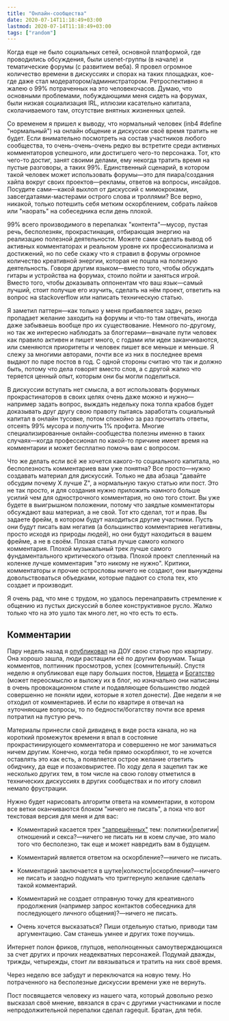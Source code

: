 ```yaml
---
title: "Онлайн-сообщества"
date: 2020-07-14T11:18:49+03:00
lastmod: 2020-07-14T11:18:49+03:00
tags: ["random"]
---
```


Когда еще не было социальных сетей, основной платформой, где проводились обсуждения, были usenet-группы (в начале) и тематические форумы (с развитием веба). Я провел огромное количество времени в дискуссиях и спорах на таких площадках, кое-где даже стал модератором/администратором. Ретроспективно я жалею о 99% потраченных на это человекочасов. Думаю, что основными проблемами, побуждающими меня сидеть на форумах, были низкая социализация IRL, иллюзии касательно капитала, сколачиваемого там, отсутствие внятных жизненных целей.

Со временем я пришел к выводу, что нормальный человек (inb4 #define "нормальный") на онлайн общение и дискуссии своё время тратить не будет. Если внимательно посмотреть на состав участников любого сообщества, то очень-очень-очень редко вы встретите среди активных комментаторов успешного, или достигшего чего-то персонажа. Тот, кто чего-то достиг, занят своими делами, ему некогда тратить время на пустые разговоры, а таких 99%. Единственный сценарий, в котором такой человек может использовать форумы—это для пиара/создания хайпа вокруг своих проектов—рекламы, ответов на вопросы, инсайдов. Посудите сами—какой выхлоп от дискуссий с мимокроками, завсегдатаями-мастерами острого слова и троллями? Все верно, никакой, только потешить себя метким оскорблением, собрать лайков или "наорать" на собеседника если день плохой.

99% всего производимого в перепалках "контента"—мусор, пустая речь, бесполезняк, прокрастинация, отбирающая энергию на реализацию полезной деятельности. Можете сами сделать вывод об активных комментаторах и реальном уровне их профессионализма и достижений, но по себе скажу что я стравил в форумы огромное количество креативной энергии, которая не пошла на полезную деятельность. Говоря другим языком—вместо того, чтобы обсуждать гитары и устройства на форумах, стоило пойти и заняться игрой. Вместо того, чтобы доказывать оппонентам что ваш язык—самый лучший, стоит получше его изучить, сделать на нём проект, ответить на вопрос на stackoverflow или написать техническую статью.

Я заметил паттерн—как только у меня прибавляется задач, резко пропадает желание заходить на форумы и что-то там отвечать, иногда даже забываешь вообще про их существование. Немного по-другому, но так же интересно наблюдать за блоггерами—вначале пути человек как правило активен и пишет много, с годами или идеи заканчиваются, или сменяются приоритеты и человек пишет все меньше и меньше. Я слежу за многими авторами, почти все из них в последнее время выдают по паре постов в год. С одной стороны считаю что так и должно быть, потому что дела говорят вместо слов, а с другой жалко что теряется ценный опыт, которым они бы могли поделиться.

В дискуссии вступать нет смысла, а вот использовать форумных прокрастинаторов в своих целях очень даже можно и нужно—например задать вопрос, выждать недельку пока толпа крабов будет доказывать друг другу свою правоту пытаясь заработать социальный капитал в онлайн тусовке, потом спокойно за раз прочитать ответы, отсеять 99% мусора и получить 1% профита. Многие специализированные онлайн-сообщества полезны именно в таких случаях—когда профессионал по какой-то причине имеет время на комментарии и может бесплатно помочь вам с вопросом.

Что же делать если всё же хочется какого-то социального капитала, но бесполезность комментариев вам уже понятна? Все просто—нужно создавать материал для дискуссий. Только не два абзаца "давайте обсудим почему X лучше Z",  а нормальную такую статью или пост. Это не так просто, и для создания нужно приложить намного больше усилий чем для однострочного комментария, но оно того стоит. Вы уже будете в выигрышном положении, потому что заядлые комментаторы обсуждают ваш материал, а не свой. Тот кто сделал, тот и прав. Вы задаете фрейм, в котором будут находиться другие участники. Пусть они будут писать вам негатив (а большинство комментариев негативны, просто исходя из природы людей), но они будут находиться в вашем фрейме, а не в своём. Плохая статья лучше самого колкого комментария. Плохой музыкальный трек лучше самого фундаментального критического отзыва. Плохой проект слепленный на коленке лучше комментария "это никому не нужно". Критики, комментаторы и прочие острословы ничего не создают, они вынуждены довольствоваться объедками, которые падают со стола тех, кто создает и производит.

Я очень рад, что мне с трудом, но удалось перенаправить стремление к общению из пустых дискуссий в более конструктивное русло. Жалко только что на это ушло так много лет, но что есть то есть. 

## Комментарии

Пару недель назад я [опубликовал](https://dou.ua/forums/topic/30703/) на ДОУ свою статью про квартиру. Она хорошо зашла, люди растащили её по другим форумам. Тыща комментов, полтинник просмотров, успех (сомнительный). Спустя неделю я опубликовал еще пару больших постов, [Нищета](https://dou.ua/forums/topic/30791/) и [Богатство](https://dou.ua/forums/topic/30795/) (может переосмыслю и выложу их в блог, но изначально они написаны в очень провокационном стиле и подавляющее большинство людей совершенно не поняли идеи, которые я хотел донести). Две недели я не отходил от комментариев. И если по квартире я отвечал на ±уточняющие вопросы, то по бедности/богатству почти все время потратил на пустую речь.

Материалы принесли свой дивиденд в виде роста канала, но на короткий промежуток времени я впал в состояние прокрастинирующего комментатора и совершенно не мог заниматься ничем другим. Конечно, когда тебя прямо оскорбляют, то не хочется оставлять это как есть, а появляется острое желание ответить обидчику, да еще и позаковыристее. По ходу дела я зацепил так же несколько других тем, в том числе на свою голову отметился в технических дискуссиях в других сообществах и по итогу словил немало фрустрации.

Нужно будет нарисовать алгоритм ответа на комментарии, в котором все ветки оканчиваются блоком "ничего не писать", а пока что вот текстовая версия для меня и для вас:

- Комментарий касается трех ["запрещённых"](/post/how-to-light-a-flame-over-internets/) тем: политики|религии|отношений и секса?—ничего не писать ни в коем случае, это мало того что бесполезно, так еще и может навредить вам в будущем.

- Комментарий является ответом на оскорбление?—ничего не писать.

- Комментарий заключается в шутке|колкости|оскорблении?—ничего не писать и заодно подумать что триггернуло желание сделать такой комментарий.

- Комментарий не создает отправную точку для креативного продолжения (например запрос контактов собеседника для последующего личного общения)?—ничего не писать.

- Очень хочется высказаться? Пиши отдельную статью, приводи там аргументацию. Сам станешь умнее и других тоже поучишь.

Интернет полон фриков, глупцов, неполноценных самоутверждающихся за счет других и прочих неадекватных персонажей. Подумай дважды, трижды, четырежды, стоит ли ввязываться и тратить на них своё время.

Через неделю все забудут и переключатся на новую тему. Но потраченного на бесполезные дискуссии времени уже не вернуть.

Пост посвящается человеку из нашего чата, который довольно резко высказал своё мнение, ввязался в срач с другими участниками и после непродолжительной перепалки сделал ragequit. Братан, для тебя.